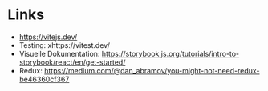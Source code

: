 # Links
- https://vitejs.dev/
- Testing: xhttps://vitest.dev/
- Visuelle Dokumentation: https://storybook.js.org/tutorials/intro-to-storybook/react/en/get-started/
- Redux: https://medium.com/@dan_abramov/you-might-not-need-redux-be46360cf367